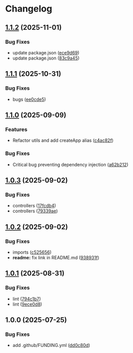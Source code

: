 # Changelog

## [1.1.2](https://github.com/bootgs/boot/compare/v1.1.1...v1.1.2) (2025-11-01)


### Bug Fixes

* update package.json ([ece9d69](https://github.com/bootgs/boot/commit/ece9d691d0ba1a8871da7198a1e9d7a8539842c5))
* update package.json ([83c9a45](https://github.com/bootgs/boot/commit/83c9a4506d74fc3e9132d98ee8c2298a7ecf660d))

## [1.1.1](https://github.com/bootgs/boot/compare/v1.1.0...v1.1.1) (2025-10-31)


### Bug Fixes

* bugs ([ee0cde5](https://github.com/bootgs/boot/commit/ee0cde5ce8bb63776ec91c951e9152c482eb1c18))

## [1.1.0](https://github.com/MaksymStoianov/appsscript-boot/compare/v1.0.3...v1.1.0) (2025-09-09)

### Features

- Refactor utils and add createApp alias ([c4ac82f](https://github.com/MaksymStoianov/appsscript-boot/commit/c4ac82fed83df22816c9d065e1ac7028aedce5e9))

### Bug Fixes

- Critical bug preventing dependency injection ([a62b212](https://github.com/MaksymStoianov/appsscript-boot/commit/a62b212376ef6909f6c2e83fd291096b6a5a5bb7))

## [1.0.3](https://github.com/MaksymStoianov/appsscript-boot/compare/v1.0.2...v1.0.3) (2025-09-02)

### Bug Fixes

- controllers ([17fcdb4](https://github.com/MaksymStoianov/appsscript-boot/commit/17fcdb415ee0e7cec98976ff7b0dd6270b78cf02))
- controllers ([79339ae](https://github.com/MaksymStoianov/appsscript-boot/commit/79339ae8109af400ed2e1eb3580f2d2f2cb1946a))

## [1.0.2](https://github.com/MaksymStoianov/appsscript-boot/compare/v1.0.1...v1.0.2) (2025-09-02)

### Bug Fixes

- imports ([c525656](https://github.com/MaksymStoianov/appsscript-boot/commit/c5256565d84c6cd53aa36dd1312d7880044af84a))
- **readme:** fix link in README.md ([938931f](https://github.com/MaksymStoianov/appsscript-boot/commit/938931f39fd3646f2d5b17345d503dd27a6601e3))

## [1.0.1](https://github.com/MaksymStoianov/appsscript-boot/compare/v1.0.0...v1.0.1) (2025-08-31)

### Bug Fixes

- lint ([794c1b7](https://github.com/MaksymStoianov/appsscript-boot/commit/794c1b760aac01e7124c8561d44f42fef69fdf91))
- lint ([9ece0d8](https://github.com/MaksymStoianov/appsscript-boot/commit/9ece0d8733025d82ba75baf0489001c37776b511))

## 1.0.0 (2025-07-25)

### Bug Fixes

- add .github/FUNDING.yml ([dd0c80d](https://github.com/MaksymStoianov/appsscript-boot/commit/dd0c80dfa183001b62cfcd40a1709282b52c5f7c))
